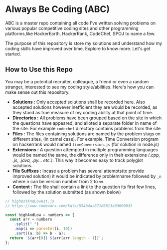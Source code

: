 # Always Be Coding (ABC)

ABC is a master repo containing all code I've written solving problems on various popular competitive coding sites and other programming platforms,like HackerEarth, HackerRank, CodeChef, SPOJ to name a few.

The purpose of this repository is store my solutions and understand how my coding skills have improved over time. Explore to know more.
Let's get started.

## How to Use this Repo

You may be a potential recruiter, colleague, a friend or even a random stranger, interested to see my coding style/abilities. Here's how you can make sense out this repository.

- **Solutions :** Only accepted solutions shall be recorded here. Also accepted solutions however inefficient they are would be recorded, as they stand as true measure of my coding ability at that point of time.
- **Directories :** All problems have been grouped based on the site in which the questions have appeared, and alloted a separate folder in name of the site. For example `codechef` directory contains problems from the site
- **Files :** The files containing solutions are named by the problem slugs on different sites, (in camel case). For example, Time Conversion program on hackerrank would named `timeConversion.js` (for solution in node.js)
- **Extensions :** A question attempted in multiple programming languages would be named the same, the difference only in their extensions _(.cpp, .js, .java, .py... etc.)_. This way it becomes easy to track polyglot solutions.
- **File Suffixes :** Incase a problem has several attempts(to provide improved solution) it would be indicated by problemname followed by `_n` where n can be version number from 2 to ∞.
- **Content :** The file shall contain a link to the question its first few lines, followed by the solution submitted (as shown below)

```js
// highestAndLowest.js
// https://www.codewars.com/kata/554b4ac871d6813a03000035

const highAndLow = numbers => {
  const arr = numbers
    .split(" ")
    .map(i => parseInt(i, 10))
    .sort((a, b) => b - a);
  return `${arr[0]} ${arr[arr.length - 1]}`;
};
```
